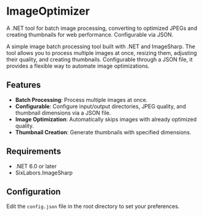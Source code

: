# ImageOptimizer
A .NET tool for batch image processing, converting to optimized JPEGs and creating thumbnails for web performance. Configurable via JSON.

A simple image batch processing tool built with .NET and ImageSharp. The tool allows you to process multiple images at once, resizing them, adjusting their quality, and creating thumbnails. Configurable through a JSON file, it provides a flexible way to automate image optimizations.

## Features

- **Batch Processing**: Process multiple images at once.
- **Configurable**: Configure input/output directories, JPEG quality, and thumbnail dimensions via a JSON file.
- **Image Optimization**: Automatically skips images with already optimized quality.
- **Thumbnail Creation**: Generate thumbnails with specified dimensions.

## Requirements

- .NET 6.0 or later
- SixLabors.ImageSharp

## Configuration

Edit the `config.json` file in the root directory to set your preferences.

